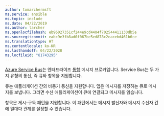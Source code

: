 ```yaml
---
author: tomarchermsft
ms.service: ansible
ms.topic: include
ms.date: 04/22/2019
ms.author: tarcher
ms.openlocfilehash: eb96027351cf244e9cd4404f702544411130db5e
ms.sourcegitcommit: eabc9e3fb8ad0f067be5ed878c2eacebd461b6ce
ms.translationtype: HT
ms.contentlocale: ko-KR
ms.lasthandoff: 04/22/2020
ms.locfileid: "81743295"
---
```

[Azure Service Bus](/azure/service-bus-messaging/service-bus-messaging-overview)는 엔터프라이즈 [통합](https://azure.microsoft.com/product-categories/integration/) 메시지 브로커입니다. Service Bus는 두 가지 유형의 통신, 즉 큐와 항목을 지원합니다. 

큐는 애플리케이션 간의 비동기 통신을 지원합니다. 앱은 메시지를 저장하는 큐로 메시지를 보냅니다. 그러면 수신 애플리케이션이 큐에 연결되고 메시지를 읽습니다.

항목은 게시-구독 패턴을 지원합니다. 이 패턴에서는 메시지 발신자와 메시지 수신자 간에 일대다 관계를 설정할 수 있습니다.